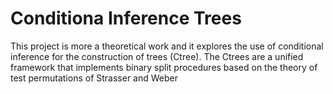 # Conditiona Inference Trees
This project is more a theoretical work and it explores the use of conditional inference for the construction of trees (Ctree). The Ctrees are a unified framework that implements binary split procedures based on the theory of test permutations of Strasser and Weber
